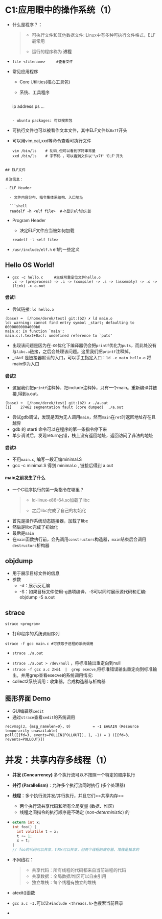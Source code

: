 # C1:应用眼中的操作系统（1）

- 什么是程序？：
  
  >+ 可执行文件和其他数据文件: Linux中有多种可执行文件格式，ELF最常用
  >
  >+ 运行的程序称为 **进程**

- ```shell
  file <filename>     #查看文件
  ```

- 常见应用程序

  - Core Utilities(核心工具包)

  - 系统、工具程序
  
    ```shell
  ip address
    ps
  ...
    ```
    
  - ubuntu packages: 可以搜索包
  
- 可执行文件也可以被看作文本文件，其中ELF文件以`0x7f`开头

- 可以用vim,cat,xxd等命令查看可执行文件

  ```shell
  vim /bin/ls    # 乱码,但可以看到字符串常量
  xxd /bin/ls    # 字节码 ，可以看到文件以'\x7f''ELF'开头
  ```
```

## ELF文件

关注信息：

- ELF Header  

  - 文件内容分布、指令集体系结构、入口地址

  ```shell
  readelf -h <elf file>  #-h显示elf的头部
```

- Program Header

  - 决定ELF文件应当被如何加载

  ```
  readelf -l <elf file>
  ```

+ `/usr/include/elf.h` elf的一些定义

## Hello OS World!

- ```shell
  gcc -c hello.c     #生成可重定位文件hello.o
  .c -> (preprocess) -> .i -> (compile) -> .s -> (assembly) -> .o -> (link) -> a.out
  ```

#### 尝试1

- 尝试链接: `ld hello.o`

```shell
(base) ➜  [/home/derek/test] git:(b2) ✗ ld main.o
ld: warning: cannot find entry symbol _start; defaulting to 00000000004000b0
main.o: In function `main':
main.c:(.text+0xc): undefined reference to `puts'
```

- 出现该问题是因为在`-O0`优化下编译器仍会把`printf`优化为`puts`，而此处没有与`libc.a`链接，之后会处理该问题。这里我们把`printf`注释掉。
- _start 是链接器默认的入口，可以手工指定入口：`ld -e main hello.o` 将main作为入口

#### 尝试2

- 这里我们把`printf`注释掉，把include注释掉，只有一个main。重新编译并链接,得到a.out。

```shell
(base) ➜  [/home/derek/test] git:(b2) ✗ ./a.out 
[1]    27462 segmentation fault (core dumped)  ./a.out
```

- 尝试gdb调试，发现是因为无人调用`main`，然而`main`在`ret`时返回地址存在且越界 
- gdb 的 starti 命令可以在程序的第一条指令停下来
- 单步调试后，发现return出错，栈上没有返回地址，返回访问了非法的地址

#### 尝试3

- 不用`main.c`, 编写一段汇编minimal.S
- gcc -c minimal.S  得到  minimal.o , 链接后得到 a.out

#### main之前发生了什么

+ 一个C程序执行的第一条指令在哪里？

  > + ld-linux-x86-64.so加载了libc
  >
  > + 之后libc完成了自己的初始化

- 首先是操作系统动态链接器，加载了libc
- 然后是libc完成了初始化
- 最后是`main`
- 在`main`函数执行前，会先调用`constructors`构造器，`main`结束后会调用`destructors`析构器

## objdump

- 用于展示目标文件的信息
- 参数
  - -d：展示反汇编
  - -S：如果目标文件使用-g选项编译，-S可以同时展示源代码和汇编: objdump -S a.out

## strace

```
strace <program>
```

- 打印程序的系统调用序列

```
strace -f gcc main.c #可获取子进程的系统调用
```

- `strace ./a.out` 

+ `strace ./a.out > /dev/null` ，将标准输出重定向到null
+ `strace -f gcc a.c 2>&1  |  grep execve`,将标准错误输出重定向到标准输出，并用grep查看execve的系统调用情况:
+ collect2系统调用：收集器，合成构造器与析构器

## 图形界面 Demo

- GUI编辑器`xedit`
- 通过`strace`查看`xedit`的系统调用

```
recvmsg(3, {msg_namelen=0}, 0)          = -1 EAGAIN (Resource temporarily unavailable)
poll([{fd=3, events=POLLIN|POLLOUT}], 1, -1) = 1 ([{fd=3, revents=POLLOUT}])
```





# 并发：共享内存多线程（1）

+ **并发 (Concurrency)** 多个执行流可以不按照一个特定的顺序执行
+ **并行 (Parallelism)**：允许多个执行流同时执行 (多个处理器)
+ **线程**：多个执行流并发/并行执行，并且它们==共享内存==
  - 两个执行流共享代码和所有全局变量 (数据、堆区)
  - 线程之间指令的执行顺序是不确定 (*non-deterministic*) 的

+ ```c
  extern int x;
  int foo() {
    int volatile t = x;
    t += 1;
    x = t;
  }
  // foo的代码可以共享，t和x可以共享，但两个线程的寄存器，堆栈是独享的
  ```

+ 不同线程：

  >+ 共享代码：所有线程的代码都来自当前进程的代码
  >+ 共享数据：全局数据/堆区可以自由引用
  >+ 独立堆栈：每个线程有独立的堆栈

+ atexit()函数
+ `gcc a.c -I.`可以让`#include <threads.h>`也搜索当前目录
+ 

